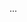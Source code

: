 <panel type="info" header="{{glyphicon_flag}} Can combine test case design techniques :star::star::star:" expanded no-close>

<panel type="info" header="{{glyphicon_flag}} Can explain test case design techniques at a higher level :star::star::star:" expanded no-close>
  <include src="../../book/testCaseDesign/summary/recap/unit-inElsewhere-asFlat.md" boilerplate />
  <panel header="{{glyphicon_folder_close}} Evidence" expanded>

...

  </panel>
</panel>

</panel>
